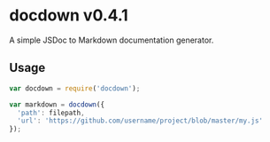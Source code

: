 # docdown v0.4.1

A simple JSDoc to Markdown documentation generator.

## Usage

```js
var docdown = require('docdown');

var markdown = docdown({
  'path': filepath,
  'url': 'https://github.com/username/project/blob/master/my.js'
});
```
